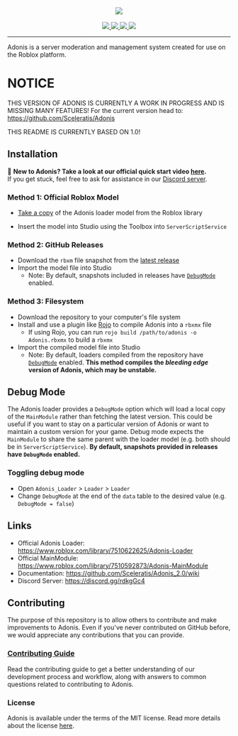 <div align="center">
    <img src="https://images-ext-2.discordapp.net/external/aIBRjVfZJAGn2awfso3GY3kadhMQlVupqLEwnKGD3OE/https/repository-images.githubusercontent.com/55325103/2bed6800-bfef-11eb-835b-99b981918623?width=300&height=260"/>
    <div>&nbsp;</div>
    <a href="https://www.roblox.com/library/7510622625/">
        <img src="https://img.shields.io/static/v1?label=roblox&message=model&color=blue&logo=roblox&logoColor=white"/>
    </a>
    <a href="https://github.com/Sceleratis/Adonis/blob/master/LICENSE">
        <img src="https://img.shields.io/github/license/Sceleratis/Adonis"/>
    </a>
    <a href="https://github.com/Sceleratis/Adonis/releases">
        <img src="https://img.shields.io/github/v/release/Sceleratis/Adonis?label=version"/>
    </a>
    <a href="https://discord.gg/H5RvTP3">
        <img src="https://img.shields.io/discord/81902207070380032?label=discord&logo=discord&logoColor=white"/>
    </a>
</div>
<hr/>
<!--moonwave-hide-before-this-line-->
Adonis is a server moderation and management system created for use on the Roblox platform.

# NOTICE
THIS VERSION OF ADONIS IS CURRENTLY A WORK IN PROGRESS AND IS MISSING MANY FEATURES! For the current version head to: https://github.com/Sceleratis/Adonis

THIS README IS CURRENTLY BASED ON 1.0!

## Installation

📢 **New to Adonis? Take a look at our official quick start video [here](https://youtu.be/1f9x9gdxLjw).**
<br>If you get stuck, feel free to ask for assistance in our [Discord server](https://discord.gg/H5RvTP3).

### Method 1: Official Roblox Model

* [Take a copy](https://www.roblox.com/library/7510622625/) of the Adonis loader model from the Roblox library

* Insert the model into Studio using the Toolbox into `ServerScriptService`

### Method 2: GitHub Releases

* Download the `rbxm` file snapshot from the [latest release](https://github.com/Sceleratis/Adonis/releases/latest)
* Import the model file into Studio
  * Note: By default, snapshots included in releases have <a href="#debug-mode">`DebugMode`</a> enabled.

### Method 3: Filesystem

* Download the repository to your computer's file system
* Install and use a plugin like [Rojo](https://rojo.space/) to compile Adonis into a `rbxmx` file
  * If using Rojo, you can run `rojo build /path/to/adonis -o Adonis.rbxmx` to build a `rbxmx`
* Import the compiled model file into Studio
  * Note: By default, loaders compiled from the repository have <a href="#debug-mode">`DebugMode`</a> enabled. **This method compiles the _bleeding edge_ version of Adonis, which may be unstable.**

## Debug Mode

The Adonis loader provides a `DebugMode` option which will load a local copy of the `MainModule` rather than fetching the latest version. This could be useful if you want to stay on a particular version of Adonis or want to maintain a custom version for your game. Debug mode expects the `MainModule` to share the same parent with the loader model (e.g. both should be in `ServerScriptService`). **By default, snapshots provided in  releases have `DebugMode` enabled.**

### Toggling debug mode

* Open `Adonis_Loader` > `Loader` > `Loader`
* Change `DebugMode` at the end of the `data` table to the desired value (e.g. `DebugMode = false`)

## Links
* Official Adonis Loader: https://www.roblox.com/library/7510622625/Adonis-Loader
* Official MainModule: https://www.roblox.com/library/7510592873/Adonis-MainModule
* Documentation: https://github.com/Sceleratis/Adonis_2.0/wiki
* Discord Server: https://discord.gg/rdkgGc4

## Contributing

The purpose of this repository is to allow others to contribute and make improvements to Adonis. Even if you've never contributed on GitHub before, we would appreciate any contributions that you can provide.

### [Contributing Guide](https://github.com/Sceleratis/Adonis/blob/master/CONTRIBUTING.md)

Read the contributing guide to get a better understanding of our development process and workflow, along with answers to common questions related to contributing to Adonis.

### License

Adonis is available under the terms of the MIT license. Read more details about the license [here](https://github.com/Sceleratis/Adonis/blob/master/LICENSE).

